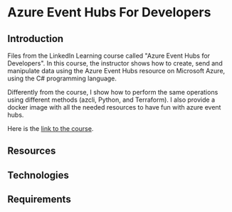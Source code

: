 # Azure Event Hubs For Developers

## Introduction

Files from the LinkedIn Learning course called "Azure Event Hubs for Developers". In this course, the instructor shows how to create, send and manipulate data using the Azure Event Hubs resource on Microsoft Azure, using the C# programming language. 

Differently from the course, I show how to perform the same operations using different methods (azcli, Python, and Terraform). I also provide a docker image with all the needed resources to have fun with azure event hubs.

Here is the [link to the course](https://www.linkedin.com/learning/azure-event-hubs-for-developers]).

## Resources

## Technologies

## Requirements
